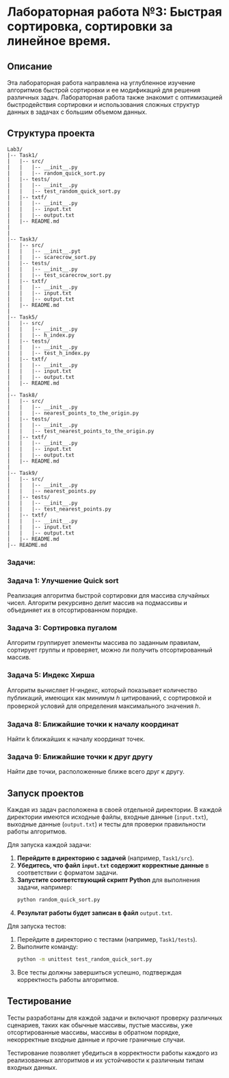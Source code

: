 # Лабораторная работа №3: Быстрая сортировка, сортировки за линейное время.

## Описание
Эта лабораторная работа направлена на углубленное изучение алгоритмов быстрой сортировки и ее модификаций для решения различных задач. Лабораторная работа также знакомит с оптимизацией быстродействия сортировки и использования сложных структур данных в задачах с большим объемом данных.

## Структура проекта

```
Lab3/
|-- Task1/
|   |-- src/
|   |   |-- __init__.py
|   |   |-- random_quick_sort.py
|   |-- tests/
|   |   |-- __init__.py
|   |   |-- test_random_quick_sort.py
|   |-- txtf/
|   |   |-- __init__.py
|   |   |-- input.txt
|   |   |-- output.txt
|   |-- README.md
|
|
|-- Task3/
|   |-- src/
|   |   |-- __init__.pyt
|   |   |-- scarecrow_sort.py
|   |-- tests/
|   |   |-- __init__.py
|   |   |-- test_scarecrow_sort.py
|   |-- txtf/
|   |   |-- __init__.py
|   |   |-- input.txt
|   |   |-- output.txt
|   |-- README.md
|
|-- Task5/
|   |-- src/
|   |   |-- __init__.py
|   |   |-- h_index.py
|   |-- tests/
|   |   |-- __init__.py
|   |   |-- test_h_index.py
|   |-- txtf/
|   |   |-- __init__.py
|   |   |-- input.txt
|   |   |-- output.txt
|   |-- README.md
|
|-- Task8/
|   |-- src/
|   |   |-- __init__.py
|   |   |-- nearest_points_to_the_origin.py
|   |-- tests/
|   |   |-- __init__.py
|   |   |-- test_nearest_points_to_the_origin.py
|   |-- txtf/
|   |   |-- __init__.py
|   |   |-- input.txt
|   |   |-- output.txt
|   |-- README.md
|
|-- Task9/
|   |-- src/
|   |   |-- __init__.py
|   |   |-- nearest_points.py
|   |-- tests/
|   |   |-- __init__.py
|   |   |-- test_nearest_points.py
|   |-- txtf/
|   |   |-- __init__.py
|   |   |-- input.txt
|   |   |-- output.txt
|   |-- README.md
|-- README.md
```

### Задачи:

### Задача 1: Улучшение Quick sort
Реализация алгоритма быстрой сортировки для массива случайных чисел. Алгоритм рекурсивно делит массив на подмассивы и объединяет их в отсортированном порядке.

### Задача 3: Сортировка пугалом
Алгоритм группирует элементы массива по заданным правилам, сортирует группы и проверяет, можно ли получить отсортированный массив.
                               
### Задача 5: Индекс Хирша
Алгоритм вычисляет H-индекс, который показывает количество публикаций, имеющих как минимум ℎ цитирований, с сортировкой и проверкой условий для определения максимального значения ℎ.

### Задача 8: Ближайшие точки к началу координат
Найти k ближайших к началу координат точек. 

### Задача 9: Ближайшие точки к друг другу 
Найти две точки, расположенные ближе всего друг к другу. 

## Запуск проектов

Каждая из задач расположена в своей отдельной директории. В каждой директории имеются исходные файлы, входные данные (`input.txt`), выходные данные (`output.txt`) и тесты для проверки правильности работы алгоритмов.

Для запуска каждой задачи:

1. **Перейдите в директорию с задачей** (например, `Task1/src`).
2. **Убедитесь, что файл ****************`input.txt`**************** содержит корректные данные** в соответствии с форматом задачи.
3. **Запустите соответствующий скрипт Python** для выполнения задачи, например:
   ```sh
   python random_quick_sort.py
   ```
4. **Результат работы будет записан в файл** `output.txt`.

Для запуска тестов:

1. Перейдите в директорию с тестами (например, `Task1/tests`).
2. Выполните команду:
   ```sh
   python -m unittest test_random_quick_sort.py
   ```
3. Все тесты должны завершиться успешно, подтверждая корректность работы алгоритмов.

## Тестирование

Тесты разработаны для каждой задачи и включают проверку различных сценариев, таких как обычные массивы, пустые массивы, уже отсортированные массивы, массивы в обратном порядке, некорректные входные данные и прочие граничные случаи.

Тестирование позволяет убедиться в корректности работы каждого из реализованных алгоритмов и их устойчивости к различным типам входных данных.

##
